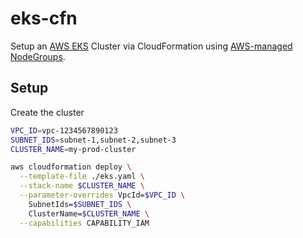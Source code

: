 # eks-cfn

Setup an [AWS EKS](https://docs.aws.amazon.com/eks/latest/userguide/getting-started.html) Cluster via CloudFormation using
[AWS-managed NodeGroups](https://docs.aws.amazon.com/AWSCloudFormation/latest/UserGuide/aws-resource-eks-nodegroup.html).

## Setup

Create the cluster
```bash
VPC_ID=vpc-1234567890123
SUBNET_IDS=subnet-1,subnet-2,subnet-3
CLUSTER_NAME=my-prod-cluster

aws cloudformation deploy \
  --template-file ./eks.yaml \
  --stack-name $CLUSTER_NAME \
  --parameter-overrides VpcId=$VPC_ID \
    SubnetIds=$SUBNET_IDS \
    ClusterName=$CLUSTER_NAME \
  --capabilities CAPABILITY_IAM
```
